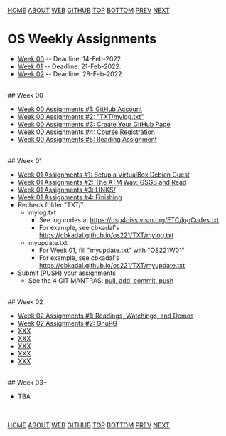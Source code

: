 ---
---
[HOME](index.md)
[ABOUT](README.md)
[WEB](https://osp4diss.vlsm.org/)
[GITHUB](https://github.com/os2xx/osp4diss/)
[TOP](#)
[BOTTOM](#endofpage)
[PREV](index.md)
[NEXT](index.md)

# OS Weekly Assignments

* [Week 00](#idx00) -- Deadline: 14-Feb-2022.
* [Week 01](#idx01) -- Deadline: 21-Feb-2022.
* [Week 02](#idx02) -- Deadline: 28-Feb-2022.

<br id="idx00">
## Week 00

* [Week 00 Assignments #1: GitHub Account](W00-01.md)
* [Week 00 Assignments #2: "TXT/mylog.txt"](W00-02.md)
* [Week 00 Assignments #3: Create Your GitHub Page](W00-03.md)
* [Week 00 Assignments #4: Course Registration](W00-04.md)
* [Week 00 Assignments #5: Reading Assignment](W00-05.md)

<br id="idx01">
## Week 01

* [Week 01 Assignments #1: Setup a VirtualBox Debian Guest](W01-01.md)
* [Week 01 Assignments #2: The ATM Way: GSGS and Read](W01-02.md)
* [Week 01 Assignments #3: LINKS/](W01-03.md)
* [Week 01 Assignments #4: Finishing](W01-04.md)
* Recheck folder "TXT/":
  * mylog.txt
    * See log codes at <https://osp4diss.vlsm.org/ETC/logCodes.txt>
    * For example, see cbkadal's <https://cbkadal.github.io/os221/TXT/mylog.txt>
  * myupdate.txt
    * For Week 01, fill "myupdate.txt" with "OS221W01"
    * For example, see cbkadal's <https://cbkadal.github.io/os221/TXT/myupdate.txt>
* Submit (PUSH) your assignments
  * See the 4 GIT MANTRAS: [pull, add, commit, push](osp-119.html)

<br id="idx02">
## Week 02

* [Week 02 Assignments #1: Readings, Watchings, and Demos](W02-01.md)
* [Week 02 Assignments #2: GnuPG](W02-02.md)
* [XXX](W02-tmptmp2.md)
* [XXX](W02-tmptmp4.md)
* [XXX](W02-tmptmp5.md)
* [XXX](W02-tmptmp6.md)
* [XXX](W02-tmptmp7.md)

<br id="idx03">
## Week 03+

* TBA

<br id="endofpage"><br>
[HOME](index.md)
[ABOUT](README.md)
[WEB](https://osp4diss.vlsm.org/)
[GITHUB](https://github.com/os2xx/osp4diss)
[TOP](#)
[BOTTOM](#endofpage)
[PREV](index.md)
[NEXT](index.md)
<br>

